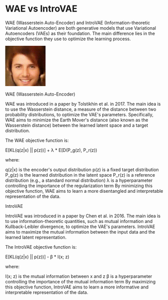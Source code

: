 # WAE vs IntroVAE

WAE (Wasserstein Auto-Encoder) and IntroVAE (Information-theoretic Variational Autoencoder) are both generative models that use Variational Autoencoders (VAEs) as their foundation. The main difference lies in the objective function they use to optimize the learning process.

![Latent manifold](latent_manifold.gif)

WAE (Wasserstein Auto-Encoder)

WAE was introduced in a paper by Tolstikhin et al. in 2017. The main idea is to use the Wasserstein distance, a measure of the distance between two probability distributions, to optimize the VAE's parameters. Specifically, WAE aims to minimize the Earth Mover's distance (also known as the Wasserstein distance) between the learned latent space and a target distribution.

The WAE objective function is:

E[KL(q(z|x) || p(z))] + λ * E[D(P_g(z), P_r(z))

where:

q(z|x) is the encoder's output distribution
p(z) is a fixed target distribution
P_g(z) is the learned distribution in the latent space
P_r(z) is a reference distribution (e.g., a standard normal distribution)
λ is a hyperparameter controlling the importance of the regularization term
By minimizing this objective function, WAE aims to learn a more disentangled and interpretable representation of the data.

IntroVAE

IntroVAE was introduced in a paper by Chen et al. in 2016. The main idea is to use information-theoretic quantities, such as mutual information and Kullback-Leibler divergence, to optimize the VAE's parameters. IntroVAE aims to maximize the mutual information between the input data and the learned latent representation.

The IntroVAE objective function is:

E[KL(q(z|x) || p(z))] - β * I(x; z)

where:

I(x; z) is the mutual information between x and z
β is a hyperparameter controlling the importance of the mutual information term
By maximizing this objective function, IntroVAE aims to learn a more informative and interpretable representation of the data.

